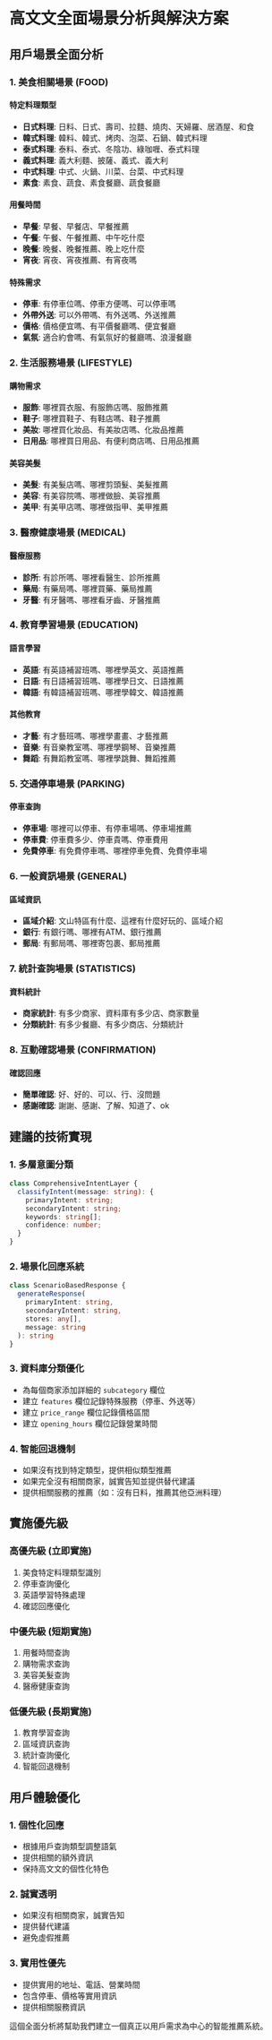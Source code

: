 # 高文文全面場景分析與解決方案

## 用戶場景全面分析

### 1. 美食相關場景 (FOOD)

#### 特定料理類型
- **日式料理**: 日料、日式、壽司、拉麵、燒肉、天婦羅、居酒屋、和食
- **韓式料理**: 韓料、韓式、烤肉、泡菜、石鍋、韓式料理
- **泰式料理**: 泰料、泰式、冬陰功、綠咖喱、泰式料理
- **義式料理**: 義大利麵、披薩、義式、義大利
- **中式料理**: 中式、火鍋、川菜、台菜、中式料理
- **素食**: 素食、蔬食、素食餐廳、蔬食餐廳

#### 用餐時間
- **早餐**: 早餐、早餐店、早餐推薦
- **午餐**: 午餐、午餐推薦、中午吃什麼
- **晚餐**: 晚餐、晚餐推薦、晚上吃什麼
- **宵夜**: 宵夜、宵夜推薦、有宵夜嗎

#### 特殊需求
- **停車**: 有停車位嗎、停車方便嗎、可以停車嗎
- **外帶外送**: 可以外帶嗎、有外送嗎、外送推薦
- **價格**: 價格便宜嗎、有平價餐廳嗎、便宜餐廳
- **氣氛**: 適合約會嗎、有氣氛好的餐廳嗎、浪漫餐廳

### 2. 生活服務場景 (LIFESTYLE)

#### 購物需求
- **服飾**: 哪裡買衣服、有服飾店嗎、服飾推薦
- **鞋子**: 哪裡買鞋子、有鞋店嗎、鞋子推薦
- **美妝**: 哪裡買化妝品、有美妝店嗎、化妝品推薦
- **日用品**: 哪裡買日用品、有便利商店嗎、日用品推薦

#### 美容美髮
- **美髮**: 有美髮店嗎、哪裡剪頭髮、美髮推薦
- **美容**: 有美容院嗎、哪裡做臉、美容推薦
- **美甲**: 有美甲店嗎、哪裡做指甲、美甲推薦

### 3. 醫療健康場景 (MEDICAL)

#### 醫療服務
- **診所**: 有診所嗎、哪裡看醫生、診所推薦
- **藥局**: 有藥局嗎、哪裡買藥、藥局推薦
- **牙醫**: 有牙醫嗎、哪裡看牙齒、牙醫推薦

### 4. 教育學習場景 (EDUCATION)

#### 語言學習
- **英語**: 有英語補習班嗎、哪裡學英文、英語推薦
- **日語**: 有日語補習班嗎、哪裡學日文、日語推薦
- **韓語**: 有韓語補習班嗎、哪裡學韓文、韓語推薦

#### 其他教育
- **才藝**: 有才藝班嗎、哪裡學畫畫、才藝推薦
- **音樂**: 有音樂教室嗎、哪裡學鋼琴、音樂推薦
- **舞蹈**: 有舞蹈教室嗎、哪裡學跳舞、舞蹈推薦

### 5. 交通停車場景 (PARKING)

#### 停車查詢
- **停車場**: 哪裡可以停車、有停車場嗎、停車場推薦
- **停車費**: 停車費多少、停車貴嗎、停車費用
- **免費停車**: 有免費停車嗎、哪裡停車免費、免費停車場

### 6. 一般資訊場景 (GENERAL)

#### 區域資訊
- **區域介紹**: 文山特區有什麼、這裡有什麼好玩的、區域介紹
- **銀行**: 有銀行嗎、哪裡有ATM、銀行推薦
- **郵局**: 有郵局嗎、哪裡寄包裹、郵局推薦

### 7. 統計查詢場景 (STATISTICS)

#### 資料統計
- **商家統計**: 有多少商家、資料庫有多少店、商家數量
- **分類統計**: 有多少餐廳、有多少商店、分類統計

### 8. 互動確認場景 (CONFIRMATION)

#### 確認回應
- **簡單確認**: 好、好的、可以、行、沒問題
- **感謝確認**: 謝謝、感謝、了解、知道了、ok

## 建議的技術實現

### 1. 多層意圖分類
```typescript
class ComprehensiveIntentLayer {
  classifyIntent(message: string): {
    primaryIntent: string;
    secondaryIntent: string;
    keywords: string[];
    confidence: number;
  }
}
```

### 2. 場景化回應系統
```typescript
class ScenarioBasedResponse {
  generateResponse(
    primaryIntent: string,
    secondaryIntent: string,
    stores: any[],
    message: string
  ): string
}
```

### 3. 資料庫分類優化
- 為每個商家添加詳細的 `subcategory` 欄位
- 建立 `features` 欄位記錄特殊服務（停車、外送等）
- 建立 `price_range` 欄位記錄價格區間
- 建立 `opening_hours` 欄位記錄營業時間

### 4. 智能回退機制
- 如果沒有找到特定類型，提供相似類型推薦
- 如果完全沒有相關商家，誠實告知並提供替代建議
- 提供相關服務的推薦（如：沒有日料，推薦其他亞洲料理）

## 實施優先級

### 高優先級 (立即實施)
1. 美食特定料理類型識別
2. 停車查詢優化
3. 英語學習特殊處理
4. 確認回應優化

### 中優先級 (短期實施)
1. 用餐時間查詢
2. 購物需求查詢
3. 美容美髮查詢
4. 醫療健康查詢

### 低優先級 (長期實施)
1. 教育學習查詢
2. 區域資訊查詢
3. 統計查詢優化
4. 智能回退機制

## 用戶體驗優化

### 1. 個性化回應
- 根據用戶查詢類型調整語氣
- 提供相關的額外資訊
- 保持高文文的個性化特色

### 2. 誠實透明
- 如果沒有相關商家，誠實告知
- 提供替代建議
- 避免虛假推薦

### 3. 實用性優先
- 提供實用的地址、電話、營業時間
- 包含停車、價格等實用資訊
- 提供相關服務資訊

這個全面分析將幫助我們建立一個真正以用戶需求為中心的智能推薦系統。
